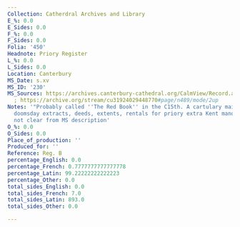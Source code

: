 ```yaml
---
Collection: Catherdral Archives and Library
E_%: 0.0
E_Sides: 0.0
F_%: 0.0
F_Sides: 0.0
Folia: '450'
Headnote: Priory Register
L_%: 0.0
L_Sides: 0.0
Location: Canterbury
MS_Date: s.xv
MS_ID: '230'
MS_Sources: https://archives.canterbury-cathedral.org/CalmView/Record.aspx?src=CalmView.Catalog&id=CCA-DCc%2fRegister%2fB
  ; https://archive.org/stream/cu31924029448770#page/n489/mode/2up
Notes: '"Probably called ''The Red Book'' in the C15th. A cartulary mainly containing
  doomsday extracts, deeds, extents, rentals for priory extra Kent manors" ; languages
  not clear from MS description'
O_%: 0.0
O_Sides: 0.0
Place_of_production: ''
Produced_for: ''
Reference: Reg. B
percentage_English: 0.0
percentage_French: 0.7777777777777778
percentage_Latin: 99.22222222222223
percentage_Other: 0.0
total_sides_English: 0.0
total_sides_French: 7.0
total_sides_Latin: 893.0
total_sides_Other: 0.0

---
```

